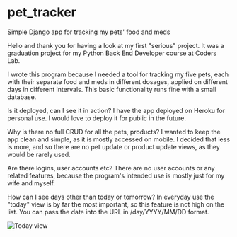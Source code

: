 # pet_tracker
Simple Django app for tracking my pets' food and meds

Hello and thank you for having a look at my first "serious" project. It was a graduation project for my Python Back End Developer course at Coders Lab.

I wrote this program because I needed a tool for tracking my five pets, each with their separate food and meds in different dosages, applied on different days in different intervals. This basic functionality runs fine with a small database.

Is it deployed, can I see it in action?
I have the app deployed on Heroku for personal use. I would love to deploy it for public in the future.

Why is there no full CRUD for all the pets, products?
I wanted to keep the app clean and simple, as it is mostly accessed on mobile. I decided that less is more, and so there are no pet update or product update views, as they would be rarely used.

Are there logins, user accounts etc?
There are no user accounts or any related features, because the program's intended use is mostly just for my wife and myself.

How can I see days other than today or tomorrow?
In everyday use the "today" view is by far the most important, so this feature is not high on the list. You can pass the date into the URL in /day/YYYY/MM/DD format.

![Today view](https://github.com/IgorKwiatkowski/pet_tracker/tree/screenshots/screenshots/today_view.png?raw=true "Today View")
